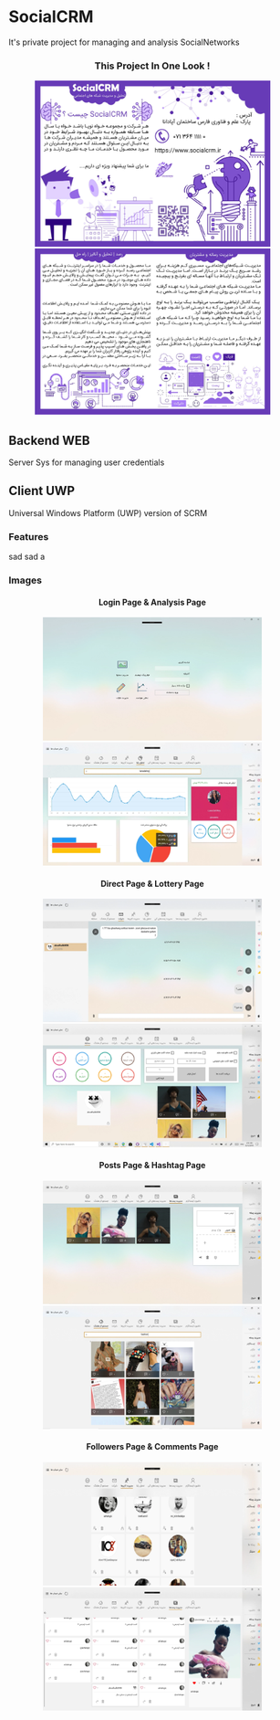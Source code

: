 

# SocialCRM

It's private project for managing and analysis SocialNetworks

<h3 align="center">This Project In One Look !</h3>
<p align="center">
  <img width="413" height="291" src="https://github.com/ashalogic/SocialCRM/blob/master/docs/img/img1.jpg">
  <img width="413" height="291" src="https://github.com/ashalogic/SocialCRM/blob/master/docs/img/img2.jpg">
</p>

## Backend WEB
Server Sys for managing user credentials 

## Client UWP
Universal Windows Platform (UWP) version of SCRM 
### Features
sad
sad
a

### Images
<h4 align="center">Login Page & Analysis Page</h4>
<p align="center">
  <img width="384" height="216" src="https://github.com/ashalogic/SocialCRM/blob/master/docs/img/scrm.WebP">
  <img width="384" height="216" src="https://github.com/ashalogic/SocialCRM/blob/master/docs/img/analysis.WebP">
</p>
<h4 align="center">Direct Page & Lottery Page</h4>
<p align="center">
  <img width="384" height="216" src="https://github.com/ashalogic/SocialCRM/blob/master/docs/img/chat.WebP">
  <img width="384" height="216" src="https://github.com/ashalogic/SocialCRM/blob/master/docs/img/lottery.WebP">
</p>
<h4 align="center">Posts Page & Hashtag Page</h4>
<p align="center">
  <img width="384" height="216" src="https://github.com/ashalogic/SocialCRM/blob/master/docs/img/posts.WebP">
  <img width="384" height="216" src="https://github.com/ashalogic/SocialCRM/blob/master/docs/img/hashtag.WebP">
</p>
<h4 align="center">Followers Page & Comments Page</h4>
<p align="center">
  <img width="384" height="216" src="https://github.com/ashalogic/SocialCRM/blob/master/docs/img/followers.WebP">
  <img width="384" height="216" src="https://github.com/ashalogic/SocialCRM/blob/master/docs/img/comments.WebP">
</p>




